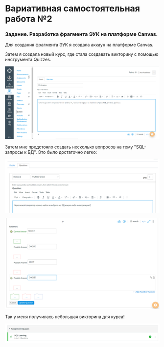 # Вариативная самостоятельная работа №2

### **Задание. Разработка фрагмента ЭУК на платформе Canvas.**

Для создания фрагмента ЭУК я создала аккаун на платформе Canvas.

Затем я создала новый курс, где стала создавать викторину с помощью инструмента Quizzes.

![Начало](vsr1/vsr1.1.png)

Затем мне предстояло создать несколько вопросов на тему "SQL-запросы к БД". Это было достаточно легко:

![Скриншоп начала вопроса](vsr1/vsr1.2.png)

![Скриншоп ответов на вопрос](vsr1/vsr1.3.png)

Так у меня получилась небольшая викторина для курса!

![Викторина](vsr1/vsr1.4.png)
